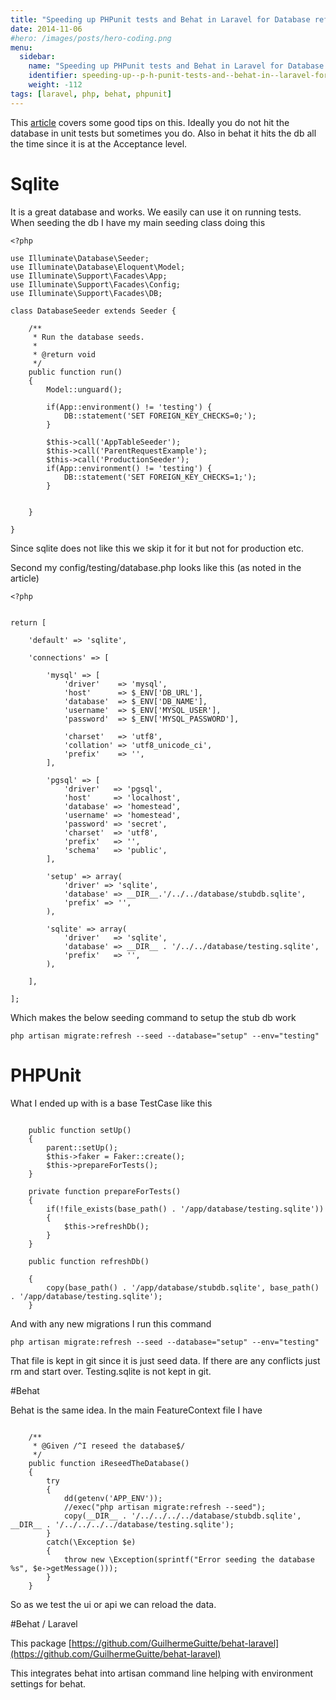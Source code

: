 ```yaml
---
title: "Speeding up PHPunit tests and Behat in Laravel for Database refreshes"
date: 2014-11-06
#hero: /images/posts/hero-coding.png
menu:
  sidebar:
    name: "Speeding up PHPunit tests and Behat in Laravel for Database refreshes"
    identifier: speeding-up--p-h-punit-tests-and--behat-in--laravel-for--database-refreshes
    weight: -112
tags: [laravel, php, behat, phpunit]
---
```


This [article](http://www.chrisduell.com/blog/development/speeding-up-unit-tests-in-php/) covers some good tips on this. Ideally you do not hit the database in unit tests but sometimes you do. Also in behat it hits the db all the time since it is at the Acceptance level.

# Sqlite

It is a great database and works. We easily can use it on running tests. When seeding the db I have my main seeding class doing this

~~~
<?php

use Illuminate\Database\Seeder;
use Illuminate\Database\Eloquent\Model;
use Illuminate\Support\Facades\App;
use Illuminate\Support\Facades\Config;
use Illuminate\Support\Facades\DB;

class DatabaseSeeder extends Seeder {

	/**
	 * Run the database seeds.
	 *
	 * @return void
	 */
	public function run()
	{
		Model::unguard();

        if(App::environment() != 'testing') {
            DB::statement('SET FOREIGN_KEY_CHECKS=0;');
        }

        $this->call('AppTableSeeder');
        $this->call('ParentRequestExample');
        $this->call('ProductionSeeder');
        if(App::environment() != 'testing') {
            DB::statement('SET FOREIGN_KEY_CHECKS=1;');
        }


	}

}

~~~

Since sqlite does not like this we skip it for it but not for production etc.

Second my config/testing/database.php looks like this (as noted in the article)

~~~
<?php


return [
    
    'default' => 'sqlite',

    'connections' => [

        'mysql' => [
            'driver'    => 'mysql',
            'host'      => $_ENV['DB_URL'],
            'database'  => $_ENV['DB_NAME'],
            'username'  => $_ENV['MYSQL_USER'],
            'password'  => $_ENV['MYSQL_PASSWORD'],

            'charset'   => 'utf8',
            'collation' => 'utf8_unicode_ci',
            'prefix'    => '',
        ],

        'pgsql' => [
            'driver'   => 'pgsql',
            'host'     => 'localhost',
            'database' => 'homestead',
            'username' => 'homestead',
            'password' => 'secret',
            'charset'  => 'utf8',
            'prefix'   => '',
            'schema'   => 'public',
        ],

        'setup' => array(
            'driver' => 'sqlite',
            'database' => __DIR__.'/../../database/stubdb.sqlite',
            'prefix' => '',
        ),

        'sqlite' => array(
            'driver'   => 'sqlite',
            'database' => __DIR__ . '/../../database/testing.sqlite',
            'prefix'   => '',
        ),

    ],

];
~~~

Which makes the below seeding command to setup the stub db work

~~~
php artisan migrate:refresh --seed --database="setup" --env="testing"
~~~

# PHPUnit

What I ended up with is a base TestCase like this

~~~

    public function setUp()
    {
        parent::setUp();
        $this->faker = Faker::create();
        $this->prepareForTests();
    }

    private function prepareForTests()
    {
        if(!file_exists(base_path() . '/app/database/testing.sqlite'))
        {
            $this->refreshDb();
        }
    }

    public function refreshDb()

    {
        copy(base_path() . '/app/database/stubdb.sqlite', base_path() . '/app/database/testing.sqlite');
    }

~~~

And with any new migrations I run this command

~~~
php artisan migrate:refresh --seed --database="setup" --env="testing"
~~~

That file is kept in git since it is just seed data. If there are any conflicts just rm and start over. Testing.sqlite is not kept in git.

#Behat

Behat is the same idea. In the main FeatureContext file I have

~~~

    /**
     * @Given /^I reseed the database$/
     */
    public function iReseedTheDatabase()
    {
        try
        {
            dd(getenv('APP_ENV'));
            //exec("php artisan migrate:refresh --seed");
            copy(__DIR__ . '/../../../../database/stubdb.sqlite', __DIR__ . '/../../../../database/testing.sqlite');
        }
        catch(\Exception $e)
        {
            throw new \Exception(sprintf("Error seeding the database %s", $e->getMessage()));
        }
    }
~~~

So as we test the ui or api we can reload the data.

#Behat / Laravel

This package [https://github.com/GuilhermeGuitte/behat-laravel](https://github.com/GuilhermeGuitte/behat-laravel)

This integrates behat into artisan command line helping with environment settings for behat.